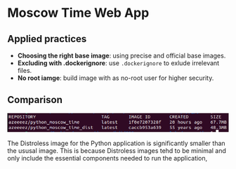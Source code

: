 # Moscow Time Web App

## Applied practices

- **Choosing the right base image**: using precise and official base images.
- **Excluding with .dockerignore**: use `.dockerignore` to exlude irrelevant files.
- **No root iamge**: build image with as no-root user for higher security.

## Comparison

![image](static/images/comparison.png)

The Distroless image for the Python application is significantly smaller than the ususal image. This is because Distroless images tehd to be minimal and only include the essential components needed to run the application,

